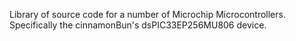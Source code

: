 Library of source code for a number of Microchip Microcontrollers. Specifically the cinnamonBun's dsPIC33EP256MU806 device.